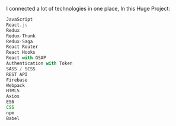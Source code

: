 I connected a lot of technologies in one place, In this Huge Project:

```js
JavaScript
React.js
Redux
Redux-Thunk
Redux-Saga
React Router
React Hooks
React with GSAP
Authentication with Token
SASS / SCSS
REST API
Firebase
Webpack
HTML5
Axios
ES6
CSS
npm
Babel
```
